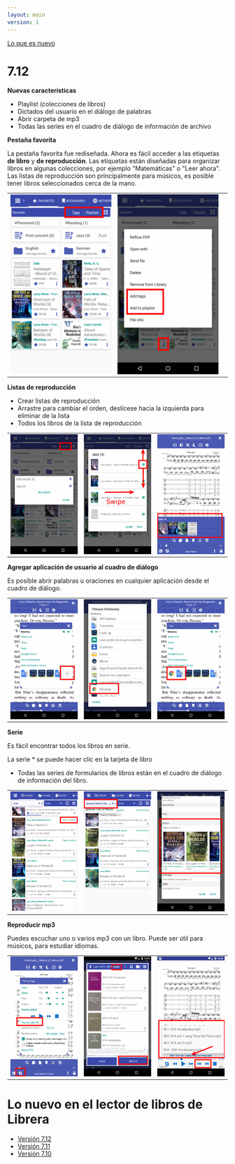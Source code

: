 ```yaml
---
layout: main
version: 1
---
```

[Lo que es nuevo](/wiki/what-is-new/es)

# 7.12

**Nuevas características**

* Playlist (colecciones de libros)
* Dictados del usuario en el diálogo de palabras
* Abrir carpeta de mp3
* Todas las series en el cuadro de diálogo de información de archivo



**Pestaña favorita**

La pestaña favorita fue rediseñada. Ahora es fácil acceder a las etiquetas **de libro** y **de reproducción**.
Las etiquetas están diseñadas para organizar libros en algunas colecciones, por ejemplo &quot;Matemáticas&quot; o &quot;Leer ahora&quot;.
Las listas de reproducción son principalmente para músicos, es posible tener libros seleccionados cerca de la mano.


||||
|-|-|-|
|![](1.png)|![](2.png)||

**Listas de reproducción**

* Crear listas de reproducción
* Arrastre para cambiar el orden, deslícese hacia la izquierda para eliminar de la lista
* Todos los libros de la lista de reproducción

||||
|-|-|-|
|![](4.png)|![](5.png)|![](6.png)|

**Agregar aplicación de usuario al cuadro de diálogo**

Es posible abrir palabras u oraciones en cualquier aplicación desde el cuadro de diálogo.

||||
|-|-|-|
|![](7.png)|![](8.png)|![](9.png)|

**Serie**

Es fácil encontrar todos los libros en serie.

La serie * se puede hacer clic en la tarjeta de libro
* Todas las series de formularios de libros están en el cuadro de diálogo de información del libro.

||||
|-|-|-|
|![](10.png)|![](11.png)|![](12.png)|

**Reproducir mp3**

Puedes escuchar uno o varios mp3 con un libro.
Puede ser útil para músicos, para estudiar idiomas.

||||
|-|-|-|
|![](13.png)|![](14.png)|![](15.png)|



# Lo nuevo en el lector de libros de Librera

* [Versión 7.12](/wiki/what-is-new/7.12/es)
* [Versión 7.11](/wiki/what-is-new/7.11/es)
* [Versión 7.10](/wiki/what-is-new/7.10/es)


